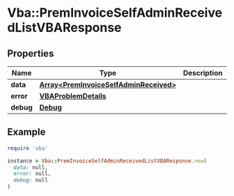 # Vba::PremInvoiceSelfAdminReceivedListVBAResponse

## Properties

| Name | Type | Description | Notes |
| ---- | ---- | ----------- | ----- |
| **data** | [**Array&lt;PremInvoiceSelfAdminReceived&gt;**](PremInvoiceSelfAdminReceived.md) |  | [optional] |
| **error** | [**VBAProblemDetails**](VBAProblemDetails.md) |  | [optional] |
| **debug** | [**Debug**](Debug.md) |  | [optional] |

## Example

```ruby
require 'vba'

instance = Vba::PremInvoiceSelfAdminReceivedListVBAResponse.new(
  data: null,
  error: null,
  debug: null
)
```

